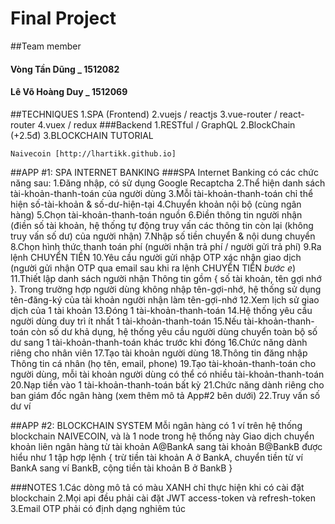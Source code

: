 
# Final Project
##Team member
#### Vòng Tần Dũng _ 1512082
#### Lê Võ Hoàng Duy _ 1512069


##TECHNIQUES
1.SPA (Frontend)
2.vuejs / reactjs
3.vue-router / react-router
4.vuex / redux
###Backend
1.RESTful / GraphQL
2.BlockChain (+2.5đ)
3.BLOCKCHAIN TUTORIAL

`Naivecoin [http://lhartikk.github.io]`

##APP #1: SPA INTERNET BANKING
###SPA Internet Banking có các chức năng sau: 
1.Đăng nhập, có sử dụng Google Recaptcha
2.Thể hiện danh sách tài-khoản-thanh-toán của người dùng
3.Mỗi tài-khoản-thanh-toán chỉ thể hiện số-tài-khoản & số-dư-hiện-tại
4.Chuyển khoản nội bộ (cùng ngân hàng)
5.Chọn tài-khoản-thanh-toán nguồn
6.Điền thông tin người nhận (điền số tài khoản, hệ thống tự động truy vấn các thông tin còn lại (không truy vấn số dư) của người nhận)
7.Nhập số tiền chuyển & nội dung chuyển
8.Chọn hình thức thanh toán phí (người nhận trả phí / người gửi trả phí)
9.Ra lệnh CHUYỂN TIỀN
10.Yêu cầu người gửi nhập OTP xác nhận giao dịch (người gửi nhận OTP qua email sau khi ra lệnh CHUYỂN TIỀN *bước e*)
11.Thiết lập danh sách người nhận
Thông tin gồm { số tài khoản, tên gợi nhớ }. Trong trường hợp người dùng không nhập tên-gợi-nhớ, hệ thống sử dụng tên-đăng-ký của tài khoản người nhận làm tên-gợi-nhớ
12.Xem lịch sử giao dịch của 1 tài khoản
13.Đóng 1 tài-khoản-thanh-toán
14.Hệ thống yêu cầu người dùng duy trì ít nhất 1 tài-khoản-thanh-toán
15.Nếu tài-khoản-thanh-toán còn số dư khả dụng, hệ thống yêu cầu người dùng chuyển toàn bộ số dư sang 1 tài-khoản-thanh-toán khác trước khi đóng
16.Chức năng dành riêng cho nhân viên
17.Tạo tài khoản người dùng
18.Thông tin đăng nhập
 Thông tin cá nhân (họ tên, email, phone)
19.Tạo tài-khoản-thanh-toán cho người dùng, mỗi tài khoản người dùng có thể có nhiều tài-khoản-thanh-toán
20.Nạp tiền vào 1 tài-khoản-thanh-toán bất kỳ
21.Chức năng dành riêng cho ban giám đốc ngân hàng (xem thêm mô tả App#2 bên dưới)
22.Truy vấn số dư ví

##APP #2: BLOCKCHAIN SYSTEM
Mỗi ngân hàng có 1 ví trên hệ thống blockchain NAIVECOIN, và là 1 node trong hệ thống này
Giao dịch chuyển khoản liên ngân hàng từ tài khoản A@BankA sang tài khoản B@BankB được hiểu như 1 tập hợp lệnh { trừ tiền tài khoản A ở BankA, chuyển tiền từ ví BankA sang ví BankB, cộng tiền tài khoản B ở BankB }

###NOTES
1.Các dòng mô tả có màu XANH chỉ thực hiện khi có cài đặt blockchain
2.Mọi api đều phải cài đặt JWT access-token và refresh-token
3.Email OTP phải có định dạng nghiêm túc


